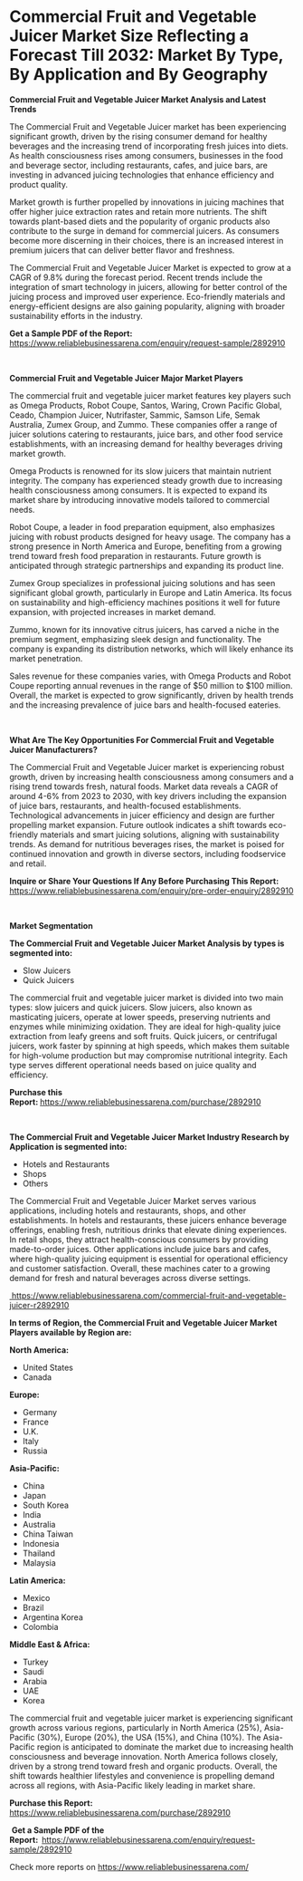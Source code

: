 <p><h1>Commercial Fruit and Vegetable Juicer Market Size Reflecting a Forecast Till 2032: Market By Type, By Application and By Geography</h1></p><p><strong>Commercial Fruit and Vegetable Juicer Market Analysis and Latest Trends</strong></p>
<p><p>The Commercial Fruit and Vegetable Juicer market has been experiencing significant growth, driven by the rising consumer demand for healthy beverages and the increasing trend of incorporating fresh juices into diets. As health consciousness rises among consumers, businesses in the food and beverage sector, including restaurants, cafes, and juice bars, are investing in advanced juicing technologies that enhance efficiency and product quality.</p><p>Market growth is further propelled by innovations in juicing machines that offer higher juice extraction rates and retain more nutrients. The shift towards plant-based diets and the popularity of organic products also contribute to the surge in demand for commercial juicers. As consumers become more discerning in their choices, there is an increased interest in premium juicers that can deliver better flavor and freshness.</p><p>The Commercial Fruit and Vegetable Juicer Market is expected to grow at a CAGR of 9.8% during the forecast period. Recent trends include the integration of smart technology in juicers, allowing for better control of the juicing process and improved user experience. Eco-friendly materials and energy-efficient designs are also gaining popularity, aligning with broader sustainability efforts in the industry.</p></p>
<p><strong>Get a Sample PDF of the Report:&nbsp;</strong> <a href="https://www.reliablebusinessarena.com/enquiry/request-sample/2892910?utm_campaign=2396&utm_medium=2&utm_source=Github&utm_content=ia&utm_term=15032025&utm_id=commercial-fruit-and-vegetable-juicer">https://www.reliablebusinessarena.com/enquiry/request-sample/2892910</a></p>
<p>&nbsp;</p>
<p><strong>Commercial Fruit and Vegetable Juicer Major Market Players</strong></p>
<p><p>The commercial fruit and vegetable juicer market features key players such as Omega Products, Robot Coupe, Santos, Waring, Crown Pacific Global, Ceado, Champion Juicer, Nutrifaster, Sammic, Samson Life, Semak Australia, Zumex Group, and Zummo. These companies offer a range of juicer solutions catering to restaurants, juice bars, and other food service establishments, with an increasing demand for healthy beverages driving market growth.</p><p>Omega Products is renowned for its slow juicers that maintain nutrient integrity. The company has experienced steady growth due to increasing health consciousness among consumers. It is expected to expand its market share by introducing innovative models tailored to commercial needs.</p><p>Robot Coupe, a leader in food preparation equipment, also emphasizes juicing with robust products designed for heavy usage. The company has a strong presence in North America and Europe, benefiting from a growing trend toward fresh food preparation in restaurants. Future growth is anticipated through strategic partnerships and expanding its product line.</p><p>Zumex Group specializes in professional juicing solutions and has seen significant global growth, particularly in Europe and Latin America. Its focus on sustainability and high-efficiency machines positions it well for future expansion, with projected increases in market demand.</p><p>Zummo, known for its innovative citrus juicers, has carved a niche in the premium segment, emphasizing sleek design and functionality. The company is expanding its distribution networks, which will likely enhance its market penetration.</p><p>Sales revenue for these companies varies, with Omega Products and Robot Coupe reporting annual revenues in the range of $50 million to $100 million. Overall, the market is expected to grow significantly, driven by health trends and the increasing prevalence of juice bars and health-focused eateries.</p></p>
<p>&nbsp;</p>
<p><strong>What Are The Key Opportunities For Commercial Fruit and Vegetable Juicer Manufacturers?</strong></p>
<p><p>The Commercial Fruit and Vegetable Juicer market is experiencing robust growth, driven by increasing health consciousness among consumers and a rising trend towards fresh, natural foods. Market data reveals a CAGR of around 4-6% from 2023 to 2030, with key drivers including the expansion of juice bars, restaurants, and health-focused establishments. Technological advancements in juicer efficiency and design are further propelling market expansion. Future outlook indicates a shift towards eco-friendly materials and smart juicing solutions, aligning with sustainability trends. As demand for nutritious beverages rises, the market is poised for continued innovation and growth in diverse sectors, including foodservice and retail.</p></p>
<p><strong>Inquire or Share Your Questions If Any Before Purchasing This Report:</strong> <a href="https://www.reliablebusinessarena.com/enquiry/pre-order-enquiry/2892910?utm_campaign=2396&utm_medium=2&utm_source=Github&utm_content=ia&utm_term=15032025&utm_id=commercial-fruit-and-vegetable-juicer">https://www.reliablebusinessarena.com/enquiry/pre-order-enquiry/2892910</a></p>
<p>&nbsp;</p>
<p><strong>Market Segmentation</strong></p>
<p><strong>The Commercial Fruit and Vegetable Juicer Market Analysis by types is segmented into:</strong></p>
<p><ul><li>Slow Juicers</li><li>Quick Juicers</li></ul></p>
<p><p>The commercial fruit and vegetable juicer market is divided into two main types: slow juicers and quick juicers. Slow juicers, also known as masticating juicers, operate at lower speeds, preserving nutrients and enzymes while minimizing oxidation. They are ideal for high-quality juice extraction from leafy greens and soft fruits. Quick juicers, or centrifugal juicers, work faster by spinning at high speeds, which makes them suitable for high-volume production but may compromise nutritional integrity. Each type serves different operational needs based on juice quality and efficiency.</p></p>
<p><strong>Purchase this Report:&nbsp;</strong><a href="https://www.reliablebusinessarena.com/purchase/2892910?utm_campaign=2396&utm_medium=2&utm_source=Github&utm_content=ia&utm_term=15032025&utm_id=commercial-fruit-and-vegetable-juicer">https://www.reliablebusinessarena.com/purchase/2892910</a></p>
<p>&nbsp;</p>
<p><strong>The Commercial Fruit and Vegetable Juicer Market Industry Research by Application is segmented into:</strong></p>
<p><ul><li>Hotels and Restaurants</li><li>Shops</li><li>Others</li></ul></p>
<p><p>The Commercial Fruit and Vegetable Juicer Market serves various applications, including hotels and restaurants, shops, and other establishments. In hotels and restaurants, these juicers enhance beverage offerings, enabling fresh, nutritious drinks that elevate dining experiences. In retail shops, they attract health-conscious consumers by providing made-to-order juices. Other applications include juice bars and cafes, where high-quality juicing equipment is essential for operational efficiency and customer satisfaction. Overall, these machines cater to a growing demand for fresh and natural beverages across diverse settings.</p></p>
<p><a href="https://www.reliablebusinessarena.com/commercial-fruit-and-vegetable-juicer-r2892910?utm_campaign=2396&utm_medium=2&utm_source=Github&utm_content=ia&utm_term=15032025&utm_id=commercial-fruit-and-vegetable-juicer">&nbsp;https://www.reliablebusinessarena.com/commercial-fruit-and-vegetable-juicer-r2892910</a></p>
<p><strong>In terms of Region, the Commercial Fruit and Vegetable Juicer Market Players available by Region are:</strong></p>
<p>
    <p> <strong> North America: </strong>
        <ul>
            <li>United States</li>
            <li>Canada</li>
        </ul>
        </p> 
    <p> <strong> Europe: </strong>
        <ul>
            <li>Germany</li>
            <li>France</li>
            <li>U.K.</li>
            <li>Italy</li>
            <li>Russia</li>
        </ul>
        </p> 
    <p> <strong> Asia-Pacific: </strong>
        <ul>
            <li>China</li>
            <li>Japan</li>
            <li>South Korea</li>
            <li>India</li>
            <li>Australia</li>
            <li>China Taiwan</li>
            <li>Indonesia</li>
            <li>Thailand</li>
            <li>Malaysia</li>
        </ul>
        </p> 
    <p> <strong> Latin America: </strong>
        <ul>
            <li>Mexico</li>
            <li>Brazil</li>
            <li>Argentina Korea</li>
            <li>Colombia</li>
        </ul>
        </p> 
    <p> <strong> Middle East & Africa: </strong>
        <ul>
            <li>Turkey</li>
            <li>Saudi</li>
            <li>Arabia</li>
            <li>UAE</li>
            <li>Korea</li>
        </ul>
    </p>
    </p>
<p><p>The commercial fruit and vegetable juicer market is experiencing significant growth across various regions, particularly in North America (25%), Asia-Pacific (30%), Europe (20%), the USA (15%), and China (10%). The Asia-Pacific region is anticipated to dominate the market due to increasing health consciousness and beverage innovation. North America follows closely, driven by a strong trend toward fresh and organic products. Overall, the shift towards healthier lifestyles and convenience is propelling demand across all regions, with Asia-Pacific likely leading in market share.</p></p>
<p><strong>Purchase this Report: </strong><a href="https://www.reliablebusinessarena.com/purchase/2892910?utm_campaign=2396&utm_medium=2&utm_source=Github&utm_content=ia&utm_term=15032025&utm_id=commercial-fruit-and-vegetable-juicer">https://www.reliablebusinessarena.com/purchase/2892910</a></p>
<p>&nbsp;<strong>Get a Sample PDF of the Report:&nbsp;&nbsp;</strong><a href="https://www.reliablebusinessarena.com/enquiry/request-sample/2892910?utm_campaign=2396&utm_medium=2&utm_source=Github&utm_content=ia&utm_term=15032025&utm_id=commercial-fruit-and-vegetable-juicer">https://www.reliablebusinessarena.com/enquiry/request-sample/2892910</a></p>
<p><strong></strong></p>
<p>Check more reports on <a href="https://www.reliablebusinessarena.com/?utm_campaign=2396&utm_medium=2&utm_source=Github&utm_content=ia&utm_term=15032025&utm_id=commercial-fruit-and-vegetable-juicer">https://www.reliablebusinessarena.com/</a></p>